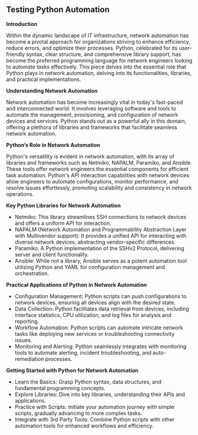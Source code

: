 ## Testing Python Automation

**Introduction**

Within the dynamic landscape of IT infrastructure, network automation has become a pivotal approach for organizations striving to enhance efficiency, reduce errors, and optimize their processes. Python, celebrated for its user-friendly syntax, clear structure, and comprehensive library support, has become the preferred programming language for network engineers looking to automate tasks effectively. This piece delves into the essential role that Python plays in network automation, delving into its functionalities, libraries, and practical implementations.

**Understanding Network Automation**

Network automation has become increasingly vital in today's fast-paced and interconnected world. It involves leveraging software and tools to automate the management, provisioning, and configuration of network devices and services. Python stands out as a powerful ally in this domain, offering a plethora of libraries and frameworks that facilitate seamless network automation.

**Python’s Role in Network Automation**

Python's versatility is evident in network automation, with its array of libraries and frameworks such as Netmiko, NAPALM, Paramiko, and Ansible. These tools offer network engineers the essential components for efficient task automation. Python's API interaction capabilities with network devices allow engineers to automate configurations, monitor performance, and resolve issues effortlessly, promoting scalability and consistency in network operations.

**Key Python Libraries for Network Automation**

* Netmiko: This library streamlines SSH connections to network devices and offers a uniform API for interaction.
* NAPALM (Network Automation and Programmability Abstraction Layer with Multivendor support): It provides a unified API for interacting with diverse network devices, abstracting vendor-specific differences.
* Paramiko: A Python implementation of the SSHv2 Protocol, delivering server and client functionality.
* Ansible: While not a library, Ansible serves as a potent automation tool utilizing Python and YAML for configuration management and orchestration.

**Practical Applications of Python in Network Automation**

* Configuration Management: Python scripts can push configurations to network devices, ensuring all devices align with the desired state.
* Data Collection: Python facilitates data retrieval from devices, including interface statistics, CPU utilization, and log files for analysis and reporting.
* Workflow Automation: Python scripts can automate intricate network tasks like deploying new services or troubleshooting connectivity issues.
* Monitoring and Alerting: Python seamlessly integrates with monitoring tools to automate alerting, incident troubleshooting, and auto-remediation processes.

**Getting Started with Python for Network Automation**

* Learn the Basics: Grasp Python syntax, data structures, and fundamental programming concepts.
* Explore Libraries: Dive into key libraries, understanding their APIs and applications.
* Practice with Scripts: Initiate your automation journey with simple scripts, gradually advancing to more complex tasks.
* Integrate with 3rd Party Tools: Combine Python scripts with other automation tools for enhanced workflows and efficiency.
